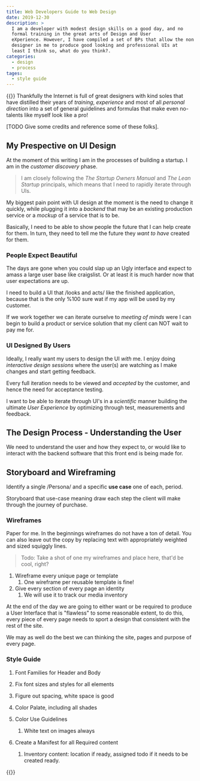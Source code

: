 ```yaml
---
title: Web Developers Guide to Web Design
date: 2019-12-30
description: >
  I am a developer with modest design skills on a good day, and no
  formal training in the great arts of Design and User
  eXperience. However, I have compiled a set of BPs that allow the non
  designer in me to produce good looking and professional UIs at
  least I think so, what do you think?. 
categories: 
  - design
  - process
tages:
  - style guide
---
```

{{<draft>}}
Thankfully the Internet is full of great designers with kind soles
that have distilled their years
of _training_, _experience_ and most of all _personal direction_ into
a set of general guidelines and formulas that make even no-talents
like myself look like a pro!

[TODO Give some credits and reference some of these folks].

## My Prespective on UI Design

At the moment of this writing I am in the processes of building a
startup. I am in the _customer discovery_ phase. 

> I am closely following the _The Startup Owners Manual_ and _The Lean
> Startup_ principals, which means that I need to rapidly iterate
> through UIs.

My biggest pain point with UI design at the moment is the need to
change it quickly, while plugging it into a _backend_ that may be an
existing production service or a _mockup_ of a service that is to be.

Basically, I need to be able to show people the future that I can help
create for them. In turn, they need to tell me the future they _want
to have_ created for them.

### People Expect Beautiful

The days are gone when you could slap up an Ugly interface and expect
to amass a large user base like craigslist. Or at least it is much
harder now that user expectations are up. 

I need to build a UI that /looks and acts/ like the finished
application, because that is the only %100 sure wat if my app will be
used by my customer.

If we work together we can iterate ourselve to _meeting of minds_ were
I can begin to build a product or service solution that my client can
NOT wait to pay me for.

### UI Designed By Users

Ideally, I really want my users to design the UI _with_ me. I enjoy
doing _interactive design sessions_ where the user(s) are watching as
I make changes and start getting feedback.

Every full iteration needs to be viewed and _accepted_ by the
customer, and hence the need for acceptance testing.

I want to be able to iterate through UI's in a _scientific_ manner
building the ultimate _User Experience_ by optimizing through test,
measurements and feedback.


## The Design Process - Understanding the User

We need to understand the user and how they expect to, or would like
to interact with the backend software that this front end is being
made for.


## Storyboard and Wireframing

Identify a single /Persona/ and a specific **use case** one of each,
period. 

Storyboard that use-case meaning draw each step the client will make
through the journey of purchase.

### Wireframes

Paper for me. In the beginnings wireframes do not have a ton of
detail. You can also leave out the copy by replacing text with
appropriately weighted and sized squiggly lines.

> Todo: Take a shot of one my wireframes and place here, that'd be
> cool, right?

1. Wireframe every unique page or template
   1. One wireframe per reusable template is fine!
2. Give every section of every page an identity
   1. We will use it to track our media inventory

At the end of the day we are going to either want or be required to
produce a User Interface that is "flawless" to some reasonable extent,
to do this, every piece of every page needs to sport a design that
consistent with the rest of the site. 

We may as well do the best we can thinking the site, pages and purpose
of every page.

### Style Guide

1. Font Families for Header and Body
2. Fix font sizes and styles for all elements
3. Figure out spacing, white space is good

1. Color Palate, including all shades

1. Color Use Guidelines
   1. White text on images always

3. Create a Manifest for all Required content
   1. Inventory content: location if ready, assigned todo if it needs
      to be created ready. 
   

{{</draft>}}

